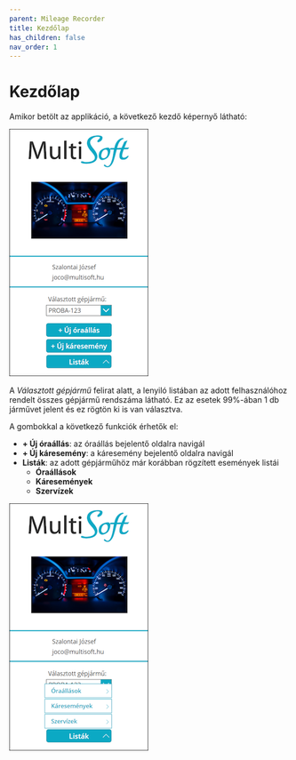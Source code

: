 ```yaml
---
parent: Mileage Recorder
title: Kezdőlap
has_children: false
nav_order: 1
---
```


# Kezdőlap

Amikor betölt az applikáció, a következő kezdő képernyő látható:

![login](static/images/LoginPage.png)

A *Választott gépjármű* felirat alatt, a lenyiló listában az adott felhasználóhoz rendelt összes gépjármű rendszáma látható. Ez az esetek 99%-ában 1 db járművet jelent és ez rögtön ki is van választva. 

A gombokkal a következő funkciók érhetők el:
-   **+ Új óraállás**: az óraállás bejelentő oldalra navigál
-	**+ Új káresemény**: a káresemény bejelentő oldalra navigál 
-	**Listák**: az adott gépjárműhöz már korábban rögzített események listái
    - **Óraállások**
    - **Káresemények**
    - **Szervízek**

![login](static/images/LoginPage2.png)